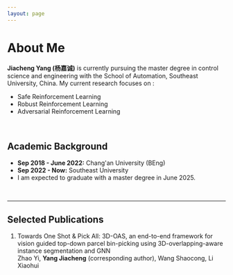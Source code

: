 ```yaml
---
layout: page
---
```


# About Me


**Jiacheng Yang (杨嘉诚)** is currently pursuing the master degree in control science and engineering with the School of Automation, Southeast University, China. My current research focuses on :
- Safe Reinforcement Learning
- Robust Reinforcement Learning
- Adversarial Reinforcement Learning

<br>

## Academic Background

- **Sep 2018 - June 2022:**  Chang'an University (BEng)
- **Sep 2022 - Now:**  Southeast University 
- I am expected to graduate with a master degree in June 2025.

<br>

---

## Selected Publications
1. Towards One Shot & Pick All: 3D-OAS, an end-to-end framework for vision guided top-down parcel bin-picking using 3D-overlapping-aware instance segmentation and GNN  
Zhao Yi, **Yang Jiacheng** (corresponding author), Wang Shaocong, Li Xiaohui